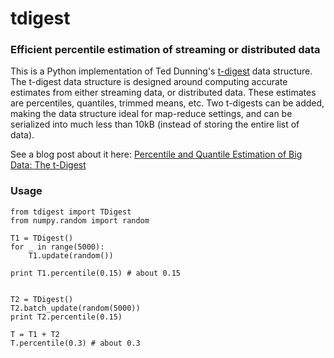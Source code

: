 # tdigest
### Efficient percentile estimation of streaming or distributed data

This is a Python implementation of Ted Dunning's [t-digest](https://github.com/tdunning/t-digest) data structure. The t-digest data structure is designed around computing accurate estimates from either streaming data, or distributed data. These estimates are percentiles, quantiles, trimmed means, etc. Two t-digests can be added, making the data structure ideal for map-reduce settings, and can be serialized into much less than 10kB (instead of storing the entire list of data).

See a blog post about it here: [Percentile and Quantile Estimation of Big Data: The t-Digest](http://dataorigami.net/blogs/napkin-folding/19055451-percentile-and-quantile-estimation-of-big-data-the-t-digest)


### Usage

```
from tdigest import TDigest
from numpy.random import random

T1 = TDigest()
for _ in range(5000):
    T1.update(random())

print T1.percentile(0.15) # about 0.15


T2 = TDigest()
T2.batch_update(random(5000))
print T2.percentile(0.15)

T = T1 + T2
T.percentile(0.3) # about 0.3
```




